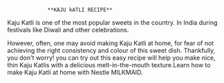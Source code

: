                  **KAJU kATLI RECIPE**

Kaju Katli is one of the most popular sweets in the country.
In India during festivals like Diwali and other celebrations.

However, often, one may avoid making Kaju Katli at home,
for fear of not achieving the right consistency and colour 
of this sweet dish. Thankfully, you don't worry! you can try
out this easy recipe will help you make nice, thin Kaju
Katlis with a delicious melt-in-the-mouth texture.Learn
how to make Kaju Katli at home with Nestle MILKMAID.

